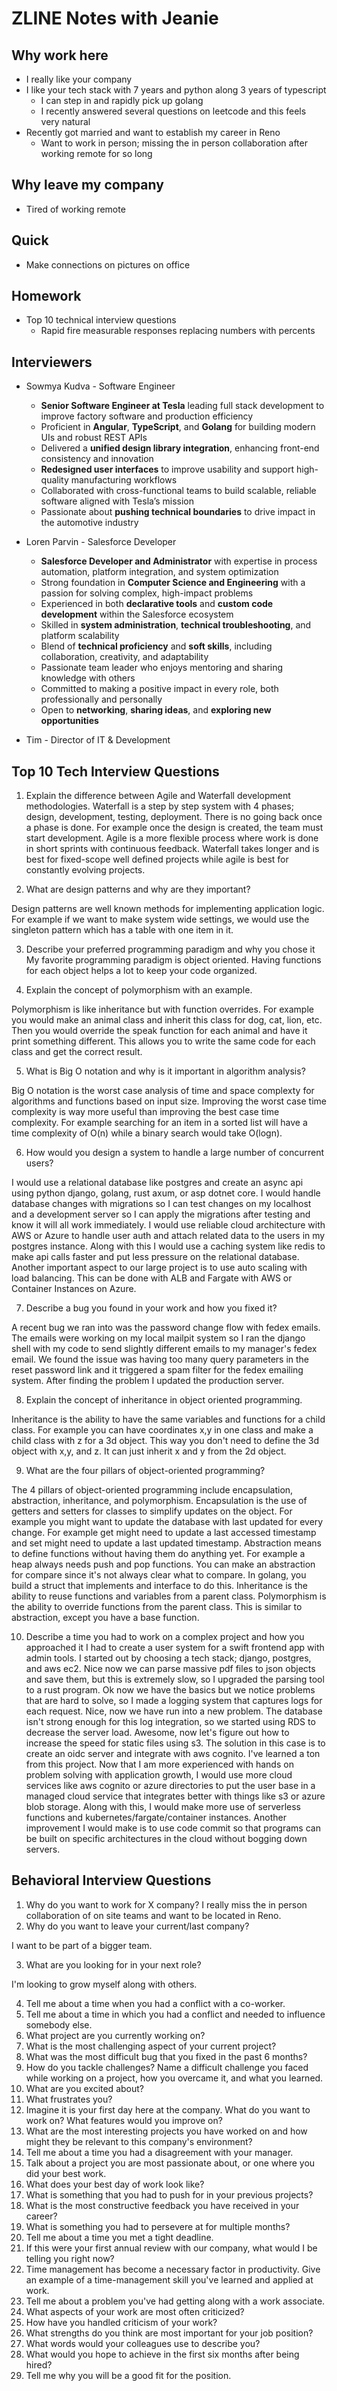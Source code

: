 # ZLINE Notes with Jeanie

## Why work here

- I really like your company
- I like your tech stack with 7 years and python along 3 years of typescript
  - I can step in and rapidly pick up golang
  - I recently answered several questions on leetcode and this feels very natural
- Recently got married and want to establish my career in Reno
  - Want to work in person; missing the in person collaboration after
  working remote for so long

## Why leave my company

- Tired of working remote

## Quick

- Make connections on pictures on office

## Homework

- Top 10 technical interview questions
  - Rapid fire measurable responses replacing numbers with percents

## Interviewers

- Sowmya Kudva - Software Engineer
  - **Senior Software Engineer at Tesla** leading full stack development to
  improve factory software and production efficiency  
  - Proficient in **Angular**, **TypeScript**, and **Golang** for building
  modern UIs and robust REST APIs  
  - Delivered a **unified design library integration**, enhancing front-end
  consistency and innovation  
  - **Redesigned user interfaces** to improve usability and support
  high-quality manufacturing workflows  
  - Collaborated with cross-functional teams to build scalable, reliable
  software aligned with Tesla’s mission  
  - Passionate about **pushing technical boundaries** to drive impact in the
  automotive industry  

- Loren Parvin - Salesforce Developer
  - **Salesforce Developer and Administrator** with expertise in process
  automation, platform integration, and system optimization  
  - Strong foundation in **Computer Science and Engineering** with a passion
  for solving complex, high-impact problems  
  - Experienced in both **declarative tools** and **custom code development**
  within the Salesforce ecosystem  
  - Skilled in **system administration**, **technical troubleshooting**, and
  platform scalability  
  - Blend of **technical proficiency** and **soft skills**, including
  collaboration, creativity, and adaptability  
  - Passionate team leader who enjoys mentoring and sharing knowledge with
  others  
  - Committed to making a positive impact in every role, both professionally
  and personally  
  - Open to **networking**, **sharing ideas**, and **exploring new
  opportunities**

- Tim - Director of IT & Development

## Top 10 Tech Interview Questions

1. Explain the difference between Agile and Waterfall development methodologies.
Waterfall is a step by step system with 4 phases; design, development,
testing, deployment. There is no going back once a phase is done. For example
once the design is created, the team must start development. Agile is a more
flexible process where work is done in short sprints with continuous
feedback. Waterfall takes longer and is best for fixed-scope well defined
projects while agile is best for constantly evolving projects.

2. What are design patterns and why are they important?

Design patterns are well known methods for implementing application logic.
For example if we want to make system wide settings, we would use the
singleton pattern which has a table with one item in it.

3. Describe your preferred programming paradigm and why you chose it
My favorite programming paradigm is object oriented. Having functions for
each object helps a lot to keep your code organized.

4. Explain the concept of polymorphism with an example.

Polymorphism is like inheritance but with function overrides. For example you
would make an animal class and inherit this class for dog, cat, lion, etc.
Then you would override the speak function for each animal and have it print
something different. This allows you to write the same code for each class
and get the correct result.

5. What is Big O notation and why is it important in algorithm analysis?

Big O notation is the worst case analysis of time and space complexty for
algorithms and functions based on input size. Improving the worst case time
complexity is way more useful than improving the best case time complexity.
For example searching for an item in a sorted list will have a time
complexity of O(n) while a binary search would take O(logn).

6. How would you design a system to handle a large number of concurrent users?

I would use a relational database like postgres and create an async api using
python django, golang, rust axum, or asp dotnet core. I would handle database
changes with migrations so I can test changes on my localhost and a
development server so I can apply the migrations after testing and know it
will all work immediately. I would use reliable cloud architecture with AWS
or Azure to handle user auth and attach related data to the users in my
postgres instance. Along with this I would use a caching system like redis to
make api calls faster and put less pressure on the relational database.
Another important aspect to our large project is to use auto scaling with
load balancing. This can be done with ALB and Fargate with AWS or Container
Instances on Azure.

7. Describe a bug you found in your work and how you fixed it?

A recent bug we ran into was the password change flow with fedex emails. The
emails were working on my local mailpit system so I ran the django shell with
my code to send slightly different emails to my manager's fedex email. We
found the issue was having too many query parameters in the reset password
link and it triggered a spam filter for the fedex emailing system. After
finding the problem I updated the production server.

8. Explain the concept of inheritance in object oriented programming.

Inheritance is the ability to have the same variables and functions for a
child class. For example you can have coordinates x,y in one class and make a
child class with z for a 3d object. This way you don't need to define the 3d
object with x,y, and z. It can just inherit x and y from the 2d object.

9. What are the four pillars of object-oriented programming?

The 4 pillars of object-oriented programming include encapsulation,
abstraction, inheritance, and polymorphism. Encapsulation is the use of
getters and setters for classes to simplify updates on the object. For
example you might want to update the database with last updated for every
change. For example get might need to update a last accessed timestamp and
set might need to update a last updated timestamp. Abstraction means to
define functions without having them do anything yet. For example a heap
always needs push and pop functions. You can make an abstraction for compare
since it's not always clear what to compare. In golang, you build a struct
that implements and interface to do this. Inheritance is the ability to reuse
functions and variables from a parent class. Polymorphism is the ability to
override functions from the parent class. This is similar to abstraction,
except you have a base function.

10. Describe a time you had to work on a complex project and how you approached it
  I had to create a user system for a swift frontend app with admin tools. I
started out by choosing a tech stack; django, postgres, and aws ec2. Nice now
we can parse massive pdf files to json objects and save them, but this is
extremely slow, so I upgraded the parsing tool to a rust program. Ok now we
have the basics but we notice problems that are hard to solve, so I made a
logging system that captures logs for each request. Nice, now we have run
into a new problem. The database isn't strong enough for this log
integration, so we started using RDS to decrease the server load. Awesome,
now let's figure out how to increase the speed for static files using s3. The
solution in this case is to create an oidc server and integrate with aws
cognito. I've learned a ton from this project. Now that I am more experienced
with hands on problem solving with application growth, I would use more cloud
services like aws cognito or azure directories to put the user base in a
managed cloud service that integrates better with things like s3 or azure
blob storage. Along with this, I would make more use of serverless functions
and kubernetes/fargate/container instances. Another improvement I would make
is to use code commit so that programs can be built on specific architectures
in the cloud without bogging down servers.

## Behavioral Interview Questions

1. Why do you want to work for X company?
  I really miss the in person collaboration of on site teams and want to be
  located in Reno.
2. Why do you want to leave your current/last company?

  I want to be part of a bigger team.

3. What are you looking for in your next role?

I'm looking to grow myself along with others.

4. Tell me about a time when you had a conflict with a co-worker.
5. Tell me about a time in which you had a conflict and needed to influence somebody else.
6. What project are you currently working on?
7. What is the most challenging aspect of your current project?
8. What was the most difficult bug that you fixed in the past 6 months?
9. How do you tackle challenges? Name a difficult challenge you faced while working on a project, how you overcame it, and what you learned.
10. What are you excited about?
11. What frustrates you?
12. Imagine it is your first day here at the company. What do you want to work on? What features would you improve on?
13. What are the most interesting projects you have worked on and how might they be relevant to this company's environment?
14. Tell me about a time you had a disagreement with your manager.
15. Talk about a project you are most passionate about, or one where you did your best work.
16. What does your best day of work look like?
17. What is something that you had to push for in your previous projects?
18. What is the most constructive feedback you have received in your career?
19. What is something you had to persevere at for multiple months?
20. Tell me about a time you met a tight deadline.
21. If this were your first annual review with our company, what would I be telling you right now?
22. Time management has become a necessary factor in productivity. Give an example of a time-management skill you've learned and applied at work.
23. Tell me about a problem you've had getting along with a work associate.
24. What aspects of your work are most often criticized?
25. How have you handled criticism of your work?
26. What strengths do you think are most important for your job position?
27. What words would your colleagues use to describe you?
28. What would you hope to achieve in the first six months after being hired?
29. Tell me why you will be a good fit for the position.
